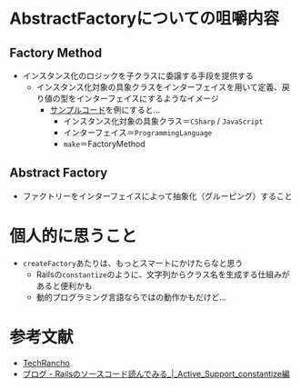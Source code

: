 # AbstractFactoryについての咀嚼内容

## Factory Method

- インスタンス化のロジックを子クラスに委譲する手段を提供する
  - インスタンス化対象の具象クラスをインターフェイスを用いて定義、戻り値の型をインターフェイスにするようなイメージ
    - [サンプルコード](../src/dip/abstractFactory/index.ts)を例にすると...
      - インスタンス化対象の具象クラス＝`CSharp` / `JavaScript`
      - インターフェイス＝`ProgrammingLanguage`
      - `make`＝FactoryMethod

## Abstract Factory

- ファクトリーをインターフェイスによって抽象化（グルーピング）すること

# 個人的に思うこと

- `createFactory`あたりは、もっとスマートにかけたらなと思う
  - Railsの`constantize`のように、文字列からクラス名を生成する仕組みがあると便利かも
  - 動的プログラミング言語ならではの動作かもだけど...

# 参考文献

- [TechRancho](https://techracho.bpsinc.jp/hachi8833/2017_10_02/46064#abstract-factory)
- [ブログ - Railsのソースコード読んでみる_|_Active_Support_constantize編](https://blog.shitake4.tech/entry/2018/09/06/Railsのソースコード読んでみる_|_Active_Support_constantize編)
